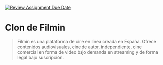 [![Review Assignment Due Date](https://classroom.github.com/assets/deadline-readme-button-24ddc0f5d75046c5622901739e7c5dd533143b0c8e959d652212380cedb1ea36.svg)](https://classroom.github.com/a/-5NmrgXI)
# Clon de Filmin

> Filmin es una plataforma de cine en línea creada en España. Ofrece contenidos audiovisuales, cine de autor, independiente, cine comercial en forma de video bajo demanda en streaming y de forma legal bajo suscripción.


